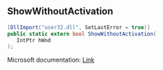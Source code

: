 ## ShowWithoutActivation

```csharp
[DllImport("user32.dll", SetLastError = true)]
public static extern bool ShowWithoutActivation(
   IntPtr hWnd
);
```

Microsoft documentation: [Link](https://docs.microsoft.com/en-us/windows/win32/api/winuser/nf-winuser-showwindow)
